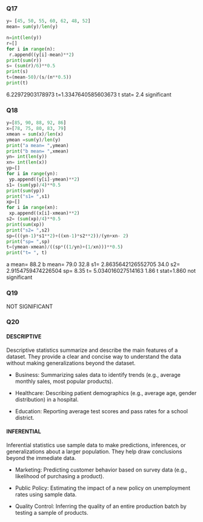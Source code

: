 ###  Q17
``` python
y= [45, 50, 55, 60, 62, 48, 52]
mean= sum(y)/len(y)

n=int(len(y))
r=[]
for i in range(n):
 r.append((y[i]-mean)**2)
print(sum(r))
s= (sum(r)/6)**0.5
print(s)
t=(mean-50)/(s/(n**0.5))
print(t)
```

6.22972903178973
t=1.3347640585603673
t stat= 2.4
significant
### Q18
```python
y=[85, 90, 88, 92, 86]
x=[78, 75, 80, 83, 79]
xmean = sum(x)/len(x)
ymean =sum(y)/len(y)
print("a mean= ",ymean)
print("b mean= ",xmean)
yn= int(len(y))
xn= int(len(x))
yp=[]
for i in range(yn):
 yp.append((y[i]-ymean)**2)
s1= (sum(yp)/4)**0.5
print(sum(yp))
print("s1= ",s1)
xp=[]
for i in range(xn):
 xp.append((x[i]-xmean)**2)
s2= (sum(xp)/4)**0.5
print(sum(xp))
print("s2= ",s2)
sp=(((yn-1)*s1**2)+((xn-1)*s2**2))/(yn+xn- 2)
print("sp= ",sp)
t=(ymean-xmean)/((sp*((1/yn)+(1/xn)))**0.5)
print("t= ", t)
```
a mean=  88.2
b mean=  79.0
32.8
s1=  2.8635642126552705
34.0
s2=  2.9154759474226504
sp=  8.35
t=  5.034016027514163
1.86
t stat=1.860
not significant
### Q19
NOT SIGNIFICANT
### Q20
#### DESCRIPTIVE
 Descriptive statistics summarize and describe the main features of a dataset. They provide a clear and concise way to understand the data without making generalizations beyond the dataset.
- Business: Summarizing sales data to identify trends (e.g., average monthly sales, most popular products).

- Healthcare: Describing patient demographics (e.g., average age, gender distribution) in a hospital.

- Education: Reporting average test scores and pass rates for a school district.
#### INFERENTIAL
Inferential statistics use sample data to make predictions, inferences, or generalizations about a larger population. They help draw conclusions beyond the immediate data.
- Marketing: Predicting customer behavior based on survey data (e.g., likelihood of purchasing a product).

- Public Policy: Estimating the impact of a new policy on unemployment rates using sample data.

- Quality Control: Inferring the quality of an entire production batch by testing a sample of products.

